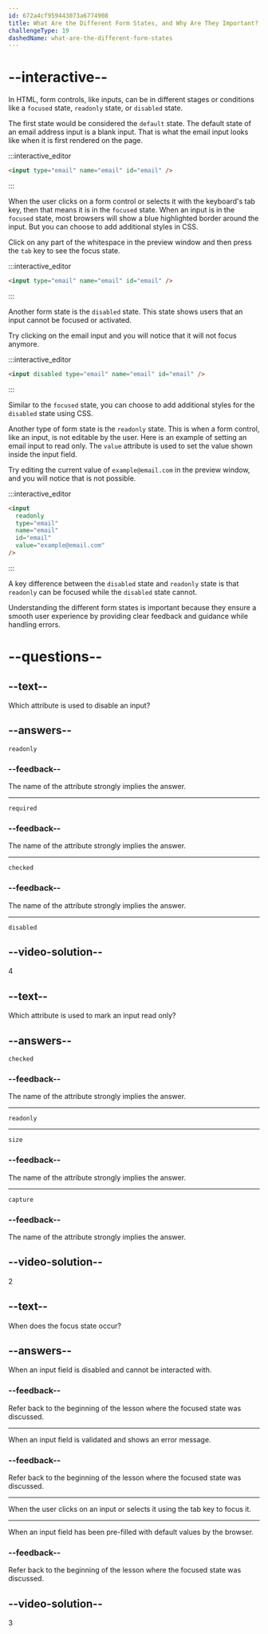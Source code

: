 ```yaml
---
id: 672a4cf959443073a6774908
title: What Are the Different Form States, and Why Are They Important?
challengeType: 19
dashedName: what-are-the-different-form-states
---
```


# --interactive--

In HTML, form controls, like inputs, can be in different stages or conditions like a `focused` state, `readonly` state, or `disabled` state.

The first state would be considered the `default` state. The default state of an email address input is a blank input. That is what the email input looks like when it is first rendered on the page. 

:::interactive_editor

```html
<input type="email" name="email" id="email" />
```

:::

When the user clicks on a form control or selects it with the keyboard's tab key, then that means it is in the `focused` state. When an input is in the `focused` state, most browsers will show a blue highlighted border around the input. But you can choose to add additional styles in CSS.

Click on any part of the whitespace in the preview window and then press the `tab` key to see the focus state.

:::interactive_editor

```html
<input type="email" name="email" id="email" />
```

:::

Another form state is the `disabled` state. This state shows users that an input cannot be focused or activated. 

Try clicking on the email input and you will notice that it will not focus anymore.

:::interactive_editor

```html
<input disabled type="email" name="email" id="email" />
```

:::

Similar to the `focused` state, you can choose to add additional styles for the `disabled` state using CSS.

Another type of form state is the `readonly` state. This is when a form control, like an input, is not editable by the user. Here is an example of setting an email input to read only. The `value` attribute is used to set the value shown inside the input field.

Try editing the current value of `example@email.com` in the preview window, and you will notice that is not possible.

:::interactive_editor

```html
<input
  readonly
  type="email"
  name="email"
  id="email"
  value="example@email.com"
/>
```

:::

A key difference between the `disabled` state and `readonly` state is that `readonly` can be focused while the `disabled` state cannot.

Understanding the different form states is important because they ensure a smooth user experience by providing clear feedback and guidance while handling errors.

# --questions--

## --text--

Which attribute is used to disable an input?

## --answers--

`readonly`

### --feedback--

The name of the attribute strongly implies the answer.

---

`required`

### --feedback--

The name of the attribute strongly implies the answer.

---

`checked`

### --feedback--

The name of the attribute strongly implies the answer.

---

`disabled`

## --video-solution--

4

## --text--

Which attribute is used to mark an input read only?

## --answers--

`checked`

### --feedback--

The name of the attribute strongly implies the answer.

---

`readonly`

---

`size`

### --feedback--

The name of the attribute strongly implies the answer.

---

`capture`

### --feedback--

The name of the attribute strongly implies the answer.

## --video-solution--

2

## --text--

When does the focus state occur?

## --answers--

When an input field is disabled and cannot be interacted with.

### --feedback--

Refer back to the beginning of the lesson where the focused state was discussed.

---

When an input field is validated and shows an error message.

### --feedback--

Refer back to the beginning of the lesson where the focused state was discussed.

---

When the user clicks on an input or selects it using the tab key to focus it.

---

When an input field has been pre-filled with default values by the browser.

### --feedback--

Refer back to the beginning of the lesson where the focused state was discussed.

## --video-solution--

3
